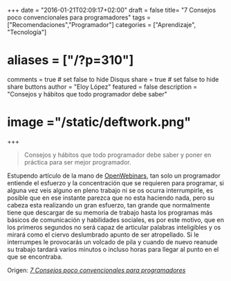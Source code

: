 +++
date = "2016-01-21T02:09:17+02:00"
draft = false
title= "7 Consejos poco convencionales para programadores"
tags = ["Recomendaciones","Programador"]
categories = ["Aprendizaje", "Tecnología"]
# aliases = ["/?p=310"]
comments = true	# set false to hide Disqus
share = true	# set false to hide share buttons
author = "Eloy López"
featured = false
description = "Consejos y hábitos que todo programador debe saber"
# image ="/static/deftwork.png"
+++
> Consejos y hábitos que todo programador debe saber y poner en práctica para ser mejor programador.

Estupendo artículo de la mano de <a href="https://openwebinars.net/" target="_blank">OpenWebinars</a>, tan solo un programador entiende el esfuerzo y la concentración que se requieren para programar, si alguna vez veis alguno en pleno trabajo ni se os ocurra interrumpirle, es posible que en ese instante parezca que no esta haciendo nada, pero su cabeza esta realizando un gran esfuerzo, tan grande que normalmente tiene que descargar de su memoria de trabajo hasta los programas más básicos de comunicación y habilidades sociales, es por este motivo, que en los primeros segundos no será capaz de articular palabras inteligibles y os mirará como el ciervo deslumbrado apunto de ser atropellado. Si le interrumpes le provocarás un volcado de pila y cuando de nuevo reanude su trabajo tardará varios minutos o incluso horas para llegar al punto en el que se encontraba.

Origen: _[7 Consejos poco convencionales para programadores][1]_

 [1]: https://openwebinars.net/7-consejos-poco-convencionales-para-programadores/?utm_source=twitterfeed&utm_medium=linkedin-company-page
